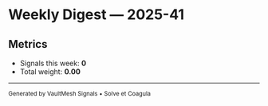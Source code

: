 # Weekly Digest — 2025-41

## Metrics

- Signals this week: **0**
- Total weight: **0.00**

---
<sub>Generated by VaultMesh Signals • Solve et Coagula</sub>
